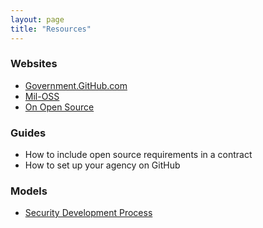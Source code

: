 ```yaml
---
layout: page
title: "Resources"
---
```



### Websites
* [Government.GitHub.com](http://Government.GitHub.com)
* [Mil-OSS](http://mil-oss.org/)
* [On Open Source](https://github.com/onopensource)


### Guides
* How to include open source requirements in a contract
* How to set up your agency on GitHub 

### Models
* [Security Development Process](http://18f.github.io/open-source-program/pages/model_security_development_process.html)
